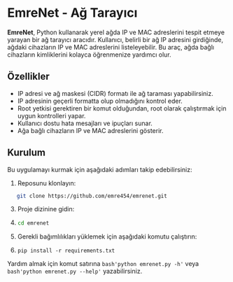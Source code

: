 # EmreNet - Ağ Tarayıcı

**EmreNet**, Python kullanarak yerel ağda IP ve MAC adreslerini tespit etmeye yarayan bir ağ tarayıcı aracıdır. Kullanıcı, belirli bir ağ IP adresini girdiğinde, ağdaki cihazların IP ve MAC adreslerini listeleyebilir. Bu araç, ağda bağlı cihazların kimliklerini kolayca öğrenmenize yardımcı olur.

## Özellikler

- IP adresi ve ağ maskesi (CIDR) formatı ile ağ taraması yapabilirsiniz.
- IP adresinin geçerli formatta olup olmadığını kontrol eder.
- Root yetkisi gerektiren bir komut olduğundan, root olarak çalıştırmak için uygun kontrolleri yapar.
- Kullanıcı dostu hata mesajları ve ipuçları sunar.
- Ağa bağlı cihazların IP ve MAC adreslerini gösterir.

## Kurulum
Bu uygulamayı kurmak için aşağıdaki adımları takip edebilirsiniz:

1. Reposunu klonlayın:
```bash 
   git clone https://github.com/emre454/emrenet.git
```
3. Proje dizinine gidin:
4. ```bash
   cd emrenet

5. Gerekli bağımlılıkları yüklemek için aşağıdaki komutu çalıştırın:
6. ```
   pip install -r requirements.txt

Yardım almak için komut satırına ```bash'python emrenet.py -h'``` veya ```bash'python emrenet.py --help'``` yazabilirsiniz.
